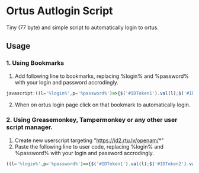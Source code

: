 # Ortus Autlogin Script

Tiny (77 byte) and simple script to automatically login to ortus. 

## Usage

### 1. Using Bookmarks

1) Add following line to bookmarks, replacing %login% and %password% with your login and password accrodingly.
```javascript
javascript:((l='%login%',p='%password%')=>{$('#IDToken1').val(l);$('#IDToken2').val(p);LoginSubmit()})();
```
2) When on ortus login page click on that bookmark to automatically login.

### 2. Using Greasemonkey, Tampermonkey or any other user script manager.

1) Create new userscript targeting "https://id2.rtu.lv/openam/*"
2) Paste the following line to user code, replacing %login% and %password% with your login and password accrodingly.
```javascript
((l='%login%',p='%password%')=>{$('#IDToken1').val(l);$('#IDToken2').val(p);LoginSubmit()})();
```




